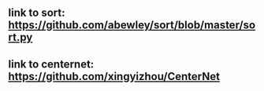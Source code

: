 ## link to sort: https://github.com/abewley/sort/blob/master/sort.py
## link to centernet: https://github.com/xingyizhou/CenterNet
